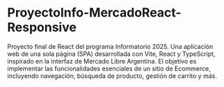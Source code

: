 # ProyectoInfo-MercadoReact-Responsive
Proyecto final de React del programa Informatorio 2025. Una aplicación web de una sola página (SPA) desarrollada con Vite, React y TypeScript, inspirado en la interfaz de Mercado Libre Argentina. El objetivo es implementar las funcionalidades esenciales de un sitio de Ecommerce, incluyendo navegación, búsqueda de producto, gestión de carrito y más.
